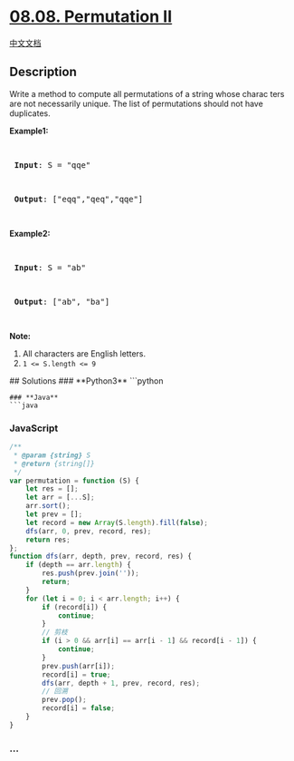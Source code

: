 # [08.08. Permutation II](https://leetcode.cn/problems/permutation-ii-lcci)
[中文文档](/lcci/08.08.Permutation%20II/README.md)
## Description
<p>Write a method to compute all permutations of a string whose charac&shy; ters are not necessarily unique. The list of permutations should not have duplicates.</p>
<p><strong>Example1:</strong></p>
<pre>

<strong> Input</strong>: S = &quot;qqe&quot;

<strong> Output</strong>: [&quot;eqq&quot;,&quot;qeq&quot;,&quot;qqe&quot;]

</pre>
<p><strong>Example2:</strong></p>
<pre>

<strong> Input</strong>: S = &quot;ab&quot;

<strong> Output</strong>: [&quot;ab&quot;, &quot;ba&quot;]

</pre>
<p><strong>Note:</strong></p>
<ol>
	<li>All characters are English letters.</li>
	<li><code>1 &lt;= S.length &lt;= 9</code></li>
</ol>
## Solutions
<!-- tabs:start -->
### **Python3**
```python

```
### **Java**
```java

```
### **JavaScript**
```js
/**
 * @param {string} S
 * @return {string[]}
 */
var permutation = function (S) {
    let res = [];
    let arr = [...S];
    arr.sort();
    let prev = [];
    let record = new Array(S.length).fill(false);
    dfs(arr, 0, prev, record, res);
    return res;
};
function dfs(arr, depth, prev, record, res) {
    if (depth == arr.length) {
        res.push(prev.join(''));
        return;
    }
    for (let i = 0; i < arr.length; i++) {
        if (record[i]) {
            continue;
        }
        // 剪枝
        if (i > 0 && arr[i] == arr[i - 1] && record[i - 1]) {
            continue;
        }
        prev.push(arr[i]);
        record[i] = true;
        dfs(arr, depth + 1, prev, record, res);
        // 回溯
        prev.pop();
        record[i] = false;
    }
}
```
### **...**
```

```
<!-- tabs:end -->
